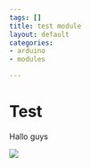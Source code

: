 ```yaml
---
tags: []
title: test module
layout: default
categories:
- arduino
- modules

---
```

# Test

Hallo guys

<div uk-lightbox="animation: fade">
  <a href="https://d33wubrfki0l68.cloudfront.net/70a143fdf134aacde3740662a2a47a2a1ee0d216/276c9/assets/images/shiprock.jpg"><img src="https://d33wubrfki0l68.cloudfront.net/70a143fdf134aacde3740662a2a47a2a1ee0d216/276c9/assets/images/shiprock.jpg"/></a>
</div>
